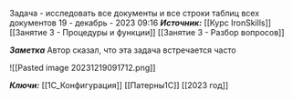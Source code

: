 
Задача - исследовать все документы и все строки таблиц всех документов
 19 - декабрь - 2023  09:16 
***Источник:***  [[Курс IronSkills]] [[Занятие 3 - Процедуры и функции]] [[Занятие 3 -  Разбор вопросов]]

***Заметка*** 
Автор сказал, что эта задача встречается часто

![[Pasted image 20231219091712.png]]

***Ключи:*** [[1С_Конфигурация]] [[Патерны1С]] [[2023 год]]